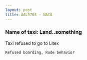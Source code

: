 ```yaml
---
layout: post
title: AAL5703 - NAIA
---
```


### Name of taxi: Land..something

Taxi refused to go to Litex 

```Refused boarding, Rude behavior```
